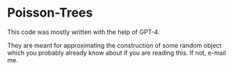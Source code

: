# Poisson-Trees

This code was mostly written with the help of GPT-4.

They are meant for approximating the construction of some random object which you probably already know about if you are reading this. If not, e-mail me.
